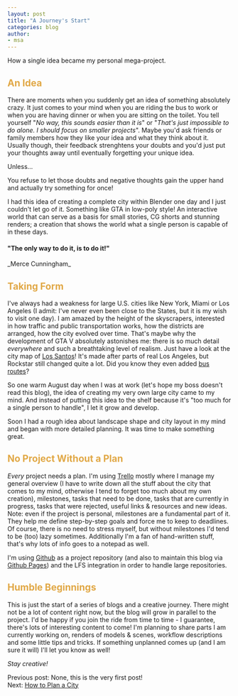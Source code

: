 ```yaml
---
layout: post
title: "A Journey's Start"
categories: blog
author:
- msa
---
```


How a single idea became my personal mega-project.

## <span style = "color:#e1a846">An Idea</span>

There are moments when you suddenly get an idea of something absolutely crazy. It just comes to your mind when you are riding the bus to work or when you are having dinner or when you are sitting on the toilet. You tell yourself "_No way, this sounds easier than it is_" or "_That's just impossible to do alone. I should focus on smaller projects_". Maybe you'd ask friends or family members how they like your idea and what they think about it. Usually though, their feedback strenghtens your doubts and you'd just put your thoughts away until eventually forgetting your unique idea.

Unless...

You refuse to let those doubts and negative thoughts gain the upper hand and actually try something for once!

I had this idea of creating a complete city within Blender one day and I just couldn't let go of it. Something like GTA in low-poly style! An interactive world that can serve as a basis for small stories, CG shorts and stunning renders; a creation that shows the world what a single person is capable of in these days.


 <h4> "The only way to do it, is to do it!" </h4> _Merce Cunningham_

## <span style = "color:#e1a846">Taking Form</span>

I've always had a weakness for large U.S. cities like New York, Miami or Los Angeles (I admit: I've never even been close to the States, but it is my wish to visit one day). I am amazed by the height of the skyscrapers, interested in how traffic and public transportation works, how the districts are arranged, how the city evolved over time. That's maybe why the development of GTA V absolutely astonishes me: there is so much detail _everywhere_ and such a breathtaking level of realism. Just have a look at the city map of [Los Santos][id1]! It's made after parts of real Los Angeles, but Rockstar still changed quite a lot. Did you know they even added [bus routes][id2]?

So one warm August day when I was at work (let's hope my boss doesn't read this blog), the idea of creating my very own large city came to my mind. And instead of putting this idea to the shelf because it's "too much for a single person to handle", I let it grow and develop.

Soon I had a rough idea about landscape shape and city layout in my mind and began with more detailed planning. It was time to make something great.

## <span style = "color:#e1a846">No Project Without a Plan</span>

_Every_ project needs a plan. I'm using [Trello][id3] mostly where I manage my general overview (I have to write down all the stuff about the city that comes to my mind, otherwise I tend to forget too much about my own creation), milestones, tasks that need to be done, tasks that are currently in progress, tasks that were rejected, useful links & resources and new ideas. Note: even if the project is personal, milestones are a fundamental part of it. They help me define step-by-step goals and force me to keep to deadlines. Of course, there is no need to stress myself, but without milestones I'd tend to be (too) lazy sometimes.
Additionally I'm a fan of hand-written stuff, that's why lots of info goes to a notepad as well.

I'm using [Github][id4] as a project repository (and also to maintain this blog via [Github Pages][id5]) and the LFS integration in order to handle large repositories.

## <span style = "color:#e1a846">Humble Beginnings</span>

This is just the start of a series of blogs and a creative journey. There might not be a lot of content right now, but the blog will grow in parallel to the project. I'd be happy if you join the ride from time to time - I guarantee, there's lots of interesting content to come! I'm planning to share parts I am currently working on, renders of models & scenes, workflow descriptions and some little tips and tricks. If something unplanned comes up (and I am sure it will) I'll let you know as well!

_Stay creative!_

Previous post: None, this is the very first post!\
Next: [How to Plan a City][id6]


[id1]: https://static.wikia.nocookie.net/degta/images/1/12/Los_Santos%2C_Los_Santos_County.png/revision/latest/scale-to-width-down/1492?cb=20140902202521
[id2]: https://i.imgur.com/Wkoxlib.jpeg
[id3]: https://trello.com
[id4]: https://github.com
[id5]: https://pages.github.com/
[id6]: https://msantner.github.io/san_cubec_blog/blog/2021/08/23/Post0002.html
[id7]: https://de.wikipedia.org/wiki/Merce_Cunningham